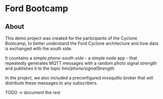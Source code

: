 # Ford Bootcamp

## About

This demo project was created for the participants of the Cyclone Bootcamp, to better understand the Ford Cyclone architecture and how data is exchanged with the south side.

It countains a simple _phone-south-side_ - a simple node app - that repeatedly generates MQTT messages with a random photo signal strength and publishes it to the topic _hmi/phone/signalStrength_.

In the project, we also included a preconfigured mosquitto broker that will distribute these messages to any subscribers.

TODO -> document the rest
